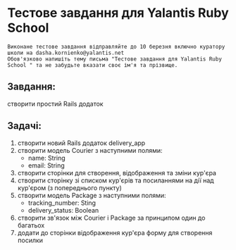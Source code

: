 # Тестове завдання для Yalantis Ruby School  
    Виконане тестове завдання відправляйте до 10 березня включно куратору школи на dasha.kornienko@yalantis.net 
    Обов'язково напишіть тему письма "Тестове завдання для Yalantis Ruby School " та не забудьте вказати своє ім'я та прізвище.
## Завдання:
створити простий Rails додаток
## Задачі:
1. створити новий Rails додаток delivery_app
2. створити модель Courier з наступними полями:
   * name: String
   * email: String
3. створити сторінки для створення, відображення та зміни кур'єра
4. створити сторінку зі списком кур'єрів та посиланнями на дії над кур'єром (з попереднього пункту)
5. створити модель Package з наступними полями:
   * tracking_number: Sting
   * delivery_status: Boolean
6. створити зв'язок між Courier і Package за принципом один до багатьох
7. додати до сторінки відображення кур'єра форму для створення посилки